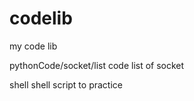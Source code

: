 codelib
=======

my code lib

pythonCode/socket/list      code list of socket

shell                       shell script to practice
